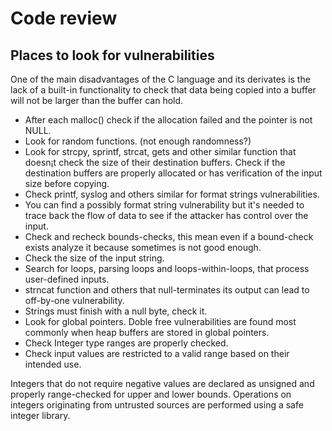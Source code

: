 # Code review
## Places to look for vulnerabilities

One of the main disadvantages of the C language and its derivates is the lack of a built-in functionality to check that data being copied into a buffer will not be larger than the buffer can hold.

- After each malloc() check if the allocation failed and the pointer is not NULL.
- Look for random functions. (not enough randomness?)
- Look for strcpy, sprintf, strcat, gets and other similar function that doesn¡t check the size of their destination buffers. Check if the destination buffers are properly allocated or has verification of the input size before copying.
- Check printf, syslog and others similar for format strings vulnerabilities.
- You can find a possibly format string vulnerability but it's needed to trace back the flow of data to see if the attacker has control over the input.
- Check and recheck bounds-checks, this mean even if a bound-check exists analyze it because sometimes is not good enough.
- Check the size of the input string.
- Search for loops, parsing loops and loops-within-loops, that process user-defined inputs.
- strncat function and others that null-terminates its output can lead to off-by-one vulnerability.
- Strings must finish with a null byte, check it.
- Look for global pointers. Doble free vulnerabilities are found most commonly when heap buffers are stored in global pointers.
- Check Integer type ranges are properly checked.
- Check input values are restricted to a valid range based on their intended use.

Integers that do not require negative values are declared as unsigned and properly range-checked for upper and lower bounds.
Operations on integers originating from untrusted sources are performed using a safe integer library.
